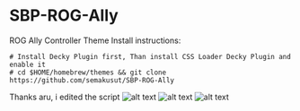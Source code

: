 # SBP-ROG-Ally
 ROG Ally Controller Theme
 Install instructions:
 ```
 # Install Decky Plugin first, Than install CSS Loader Decky Plugin and enable it
 # cd $HOME/homebrew/themes && git clone https://github.com/semakusut/SBP-ROG-Ally
 ```
Thanks aru, i edited the script
 ![alt text](https://cdn.discordapp.com/attachments/1106365391871156314/1193469747325579344/P_20240107_151815.jpg?ex=65acd451&is=659a5f51&hm=d196757623aa7ba67624060f3f33362e4f556455ba036704ad880eb3876b1d07&)
 ![alt text](https://cdn.discordapp.com/attachments/1106365391871156314/1193481674034515988/P_20240107_160928.jpg?ex=65acdf6c&is=659a6a6c&hm=16ae329a959cacbaea369297c114ed865b9073a7e9bd89f1738e717e52ab6717&)
 ![alt text](https://cdn.discordapp.com/attachments/1106365391871156314/1193469099712450580/P_20240107_151838.jpg?ex=65acd3b6&is=659a5eb6&hm=e2c453cbbd99665cef66100f252935bdcccba97f261e7b397cfb0570e04fde82&)